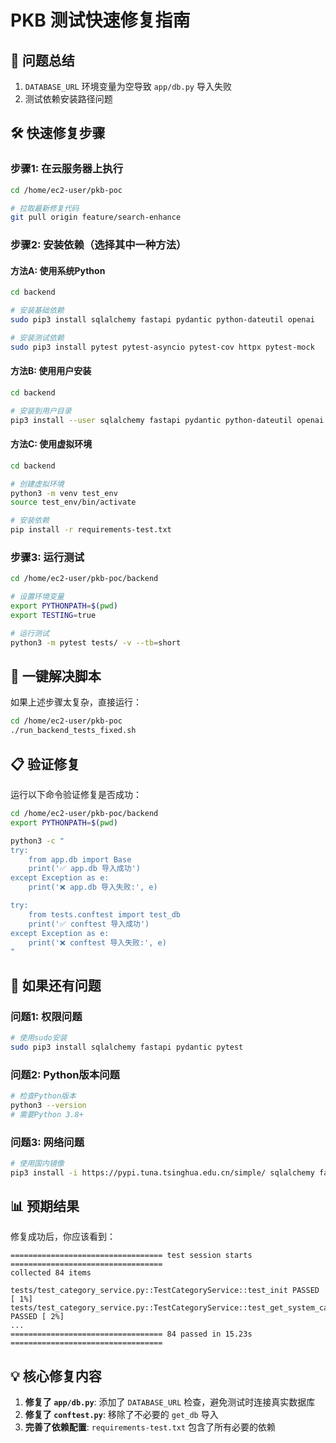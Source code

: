 # PKB 测试快速修复指南

## 🚨 问题总结
1. `DATABASE_URL` 环境变量为空导致 `app/db.py` 导入失败
2. 测试依赖安装路径问题

## 🛠️ 快速修复步骤

### 步骤1: 在云服务器上执行
```bash
cd /home/ec2-user/pkb-poc

# 拉取最新修复代码
git pull origin feature/search-enhance
```

### 步骤2: 安装依赖（选择其中一种方法）

#### 方法A: 使用系统Python
```bash
cd backend

# 安装基础依赖
sudo pip3 install sqlalchemy fastapi pydantic python-dateutil openai

# 安装测试依赖  
sudo pip3 install pytest pytest-asyncio pytest-cov httpx pytest-mock
```

#### 方法B: 使用用户安装
```bash
cd backend

# 安装到用户目录
pip3 install --user sqlalchemy fastapi pydantic python-dateutil openai pytest pytest-asyncio pytest-cov httpx pytest-mock
```

#### 方法C: 使用虚拟环境
```bash
cd backend

# 创建虚拟环境
python3 -m venv test_env
source test_env/bin/activate

# 安装依赖
pip install -r requirements-test.txt
```

### 步骤3: 运行测试
```bash
cd /home/ec2-user/pkb-poc/backend

# 设置环境变量
export PYTHONPATH=$(pwd)
export TESTING=true

# 运行测试
python3 -m pytest tests/ -v --tb=short
```

## 🎯 一键解决脚本

如果上述步骤太复杂，直接运行：
```bash
cd /home/ec2-user/pkb-poc
./run_backend_tests_fixed.sh
```

## 📋 验证修复

运行以下命令验证修复是否成功：
```bash
cd /home/ec2-user/pkb-poc/backend
export PYTHONPATH=$(pwd)

python3 -c "
try:
    from app.db import Base
    print('✅ app.db 导入成功')
except Exception as e:
    print('❌ app.db 导入失败:', e)

try:
    from tests.conftest import test_db
    print('✅ conftest 导入成功')
except Exception as e:
    print('❌ conftest 导入失败:', e)
"
```

## 🔧 如果还有问题

### 问题1: 权限问题
```bash
# 使用sudo安装
sudo pip3 install sqlalchemy fastapi pydantic pytest
```

### 问题2: Python版本问题
```bash
# 检查Python版本
python3 --version
# 需要Python 3.8+
```

### 问题3: 网络问题
```bash
# 使用国内镜像
pip3 install -i https://pypi.tuna.tsinghua.edu.cn/simple/ sqlalchemy fastapi pydantic pytest
```

## 📊 预期结果

修复成功后，你应该看到：
```
================================== test session starts ==================================
collected 84 items

tests/test_category_service.py::TestCategoryService::test_init PASSED           [ 1%]
tests/test_category_service.py::TestCategoryService::test_get_system_categories PASSED [ 2%]
...
================================== 84 passed in 15.23s ==================================
```

## 💡 核心修复内容

1. **修复了 `app/db.py`**: 添加了 `DATABASE_URL` 检查，避免测试时连接真实数据库
2. **修复了 `conftest.py`**: 移除了不必要的 `get_db` 导入
3. **完善了依赖配置**: `requirements-test.txt` 包含了所有必要的依赖
